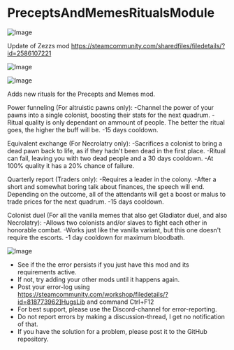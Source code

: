 # PreceptsAndMemesRitualsModule

![Image](https://i.imgur.com/buuPQel.png)

Update of Zezzs mod
https://steamcommunity.com/sharedfiles/filedetails/?id=2586107221

![Image](https://i.imgur.com/pufA0kM.png)

	
![Image](https://i.imgur.com/Z4GOv8H.png)

Adds new rituals for the Precepts and Memes mod. 
	
Power funneling (For altruistic pawns only):
-Channel the power of your pawns into a single colonist, boosting their stats for the next quadrum.
-Ritual quality is only dependant on ammount of people. The better the ritual goes, the higher the buff will be.
-15 days cooldown.

Equivalent exchange (For Necrolatry only):
-Sacrifices a colonist to bring a dead pawn back to life, as if they hadn't been dead in the first place.
-Ritual can fail, leaving you with two dead people and a 30 days cooldown.
-At 100% quality it has a 20% chance of failure.

Quarterly report (Traders only):
-Requires a leader in the colony.
-After a short and somewhat boring talk about finances, the speech will end. Depending on the outcome, all of the attendants will get a boost or malus to trade prices for the next quadrum.
-15 days cooldown.

Colonist duel (For all the vanilla memes that also get Gladiator duel, and also Necrolatry):
-Allows two colonists and/or slaves to fight each other in honorable combat.
-Works just like the vanilla variant, but this one doesn't require the escorts.
-1 day cooldown for maximum bloodbath.
	
![Image](https://i.imgur.com/PwoNOj4.png)



-  See if the the error persists if you just have this mod and its requirements active.
-  If not, try adding your other mods until it happens again.
-  Post your error-log using https://steamcommunity.com/workshop/filedetails/?id=818773962]HugsLib and command Ctrl+F12
-  For best support, please use the Discord-channel for error-reporting.
-  Do not report errors by making a discussion-thread, I get no notification of that.
-  If you have the solution for a problem, please post it to the GitHub repository.


